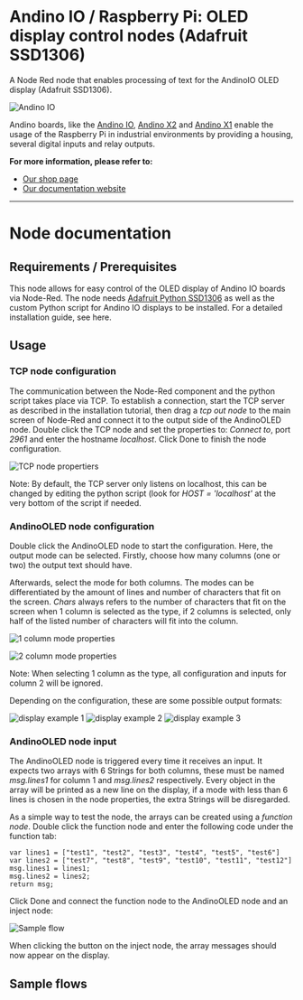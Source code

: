 # Andino IO / Raspberry Pi: OLED display control nodes (Adafruit SSD1306)

A Node Red node that enables processing of text for the AndinoIO OLED display (Adafruit SSD1306).

![Andino IO](https://raw.githubusercontent.com/andino-systems/Andino/master/Andino-IO/andino-io.png)

Andino boards, like the [Andino IO](https://andino.systems/andino-io/andino-io-overview), [Andino X2](https://andino.systems/andino-x2/andino-x2-overview) and [Andino X1](https://andino.systems/andino-x1/andino-x1-overview) enable the usage of the Raspberry Pi in industrial environments by providing a housing, several digital inputs and relay outputs.

**For more information, please refer to:**

* [Our shop page](https://andino.shop/)
* [Our documentation website](https://andino.systems/)

-------

# Node documentation

## Requirements / Prerequisites

This node allows for easy control of the OLED display of Andino IO boards via Node-Red. The node needs [Adafruit Python SSD1306](https://github.com/adafruit/Adafruit_Python_SSD1306) as well as the custom Python script for Andino IO displays to be installed. For a detailed installation guide, see here.

## Usage

### TCP node configuration

The communication between the Node-Red component and the python script takes place via TCP. To establish a connection, start the TCP server as described in the installation tutorial, then drag a *tcp out node* to the main screen of Node-Red and connect it to the output side of the AndinoOLED node.
Double click the TCP node and set the properties to: *Connect to*, port *2961* and enter the hostname *localhost*. Click Done to finish the node configuration.

![TCP node propertiers](https://raw.githubusercontent.com/andino-systems/Andino/master/Andino-Common/src/NodeRed/AndinoOLED/img/node-red/tcp-config-new.png)


Note: By default, the TCP server only listens on localhost, this can be changed by editing the python script (look for *HOST = 'localhost'* at the very bottom of the script if needed.

### AndinoOLED node configuration

Double click the AndinoOLED node to start the configuration. Here, the output mode can be selected. Firstly, choose how many columns (one or two) the output text should have.

Afterwards, select the mode for both columns. The modes can be differentiated by the amount of lines and number of characters that fit on the screen. *Chars* always refers to the number of characters that fit on the screen when 1 column is selected as the type, if 2 columns is selected, only half of the listed number of characters will fit into the column.

![1 column mode properties](https://raw.githubusercontent.com/andino-systems/Andino/master/Andino-Common/src/NodeRed/AndinoOLED/img/node-red/properties-single-mode.png)

![2 column mode properties](https://raw.githubusercontent.com/andino-systems/Andino/master/Andino-Common/src/NodeRed/AndinoOLED/img/node-red/properties-dual-mode.png)

Note: When selecting 1 column as the type, all configuration and inputs for column 2 will be ignored.

Depending on the configuration, these are some possible output formats:

![display example 1](https://raw.githubusercontent.com/andino-systems/Andino/master/Andino-Common/src/NodeRed/AndinoOLED/img/display/small/display-example-1.png) ![display example 2](https://raw.githubusercontent.com/andino-systems/Andino/master/Andino-Common/src/NodeRed/AndinoOLED/img/display/small/display-example-2.png) ![display example 3](https://raw.githubusercontent.com/andino-systems/Andino/master/Andino-Common/src/NodeRed/AndinoOLED/img/display/small/display-example-3.png)






### AndinoOLED node input

The AndinoOLED node is triggered every time it receives an input. It expects two arrays with 6 Strings for both columns, these must be named *msg.lines1* for column 1 and *msg.lines2* respectively. Every object in the array will be printed as a new line on the display, if a mode with less than 6 lines is chosen in the node properties, the extra Strings will be disregarded.

As a simple way to test the node, the arrays can be created using a *function node*. Double click the function node and enter the following code under the function tab:

	var lines1 = ["test1", "test2", "test3", "test4", "test5", "test6"]
	var lines2 = ["test7", "test8", "test9", "test10", "test11", "test12"]
	msg.lines1 = lines1;
	msg.lines2 = lines2;
	return msg;

Click Done and connect the function node to the AndinoOLED node and an inject node:

![Sample flow](https://raw.githubusercontent.com/andino-systems/Andino/master/Andino-Common/src/NodeRed/AndinoOLED/img/node-red/sample-flow.png)

When clicking the button on the inject node, the array messages should now appear on the display.

## Sample flows

